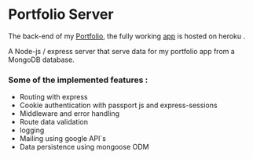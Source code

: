 # Portfolio Server

The back-end of my [Portfolio](https://github.com/dolevizacson/portfolio), the fully working [app](https://dolevizacson.herokuapp.com/) is hosted on heroku .

A Node-js / express server that serve data for my portfolio app from a MongoDB database.

### Some of the implemented features :

- Routing with express
- Cookie authentication with passport js and express-sessions
- Middleware and error handling
- Route data validation
- logging
- Mailing using google API`s
- Data persistence using mongoose ODM
